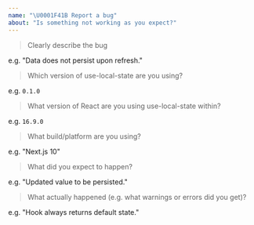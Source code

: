 ```yaml
---
name: "\U0001F41B Report a bug"
about: "Is something not working as you expect?"
---
```


<!-- Please answer the following. Issues that do not will be closed. -->

> Clearly describe the bug

e.g. "Data does not persist upon refresh."

> Which version of use-local-state are you using?

e.g. `0.1.0`

> What version of React are you using use-local-state within?

e.g. `16.9.0`

> What build/platform are you using?

e.g. "Next.js 10"

> What did you expect to happen?

e.g. "Updated value to be persisted."

> What actually happened (e.g. what warnings or errors did you get)?

e.g. "Hook always returns default state."

<!--
Before posting, please check that the bug hasn't already been discussed previously (https://github.com/phantomstudios/use-local-state/search)

You can help us fix the bug more quickly by:
1. Figuring out what needs to be done and proposing it
2. Submitting a PR with failing tests.

Once the bug has been confirmed, you can help out further by:
1. Writing the code and submitting a PR.
-->
